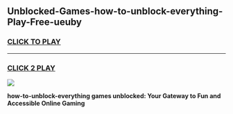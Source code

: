
## Unblocked-Games-how-to-unblock-everything-Play-Free-ueuby
<h3>
<a href="https://premium76.site?title=how-to-unblock-everything&ref=18A1">CLICK TO PLAY</a></h3>
<hr>

<h3>
<a href="https://premium76.site?title=how-to-unblock-everything&ref=18A1">CLICK 2 PLAY</a>
  
</h3>

<a href="https://premium76.site?title=how-to-unblock-everything&ref=18A1"><img src="https://clearcache.store/games.png"></a>


**how-to-unblock-everything games unblocked: Your Gateway to Fun and Accessible Online Gaming**
